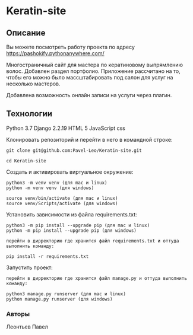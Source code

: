 # Keratin-site

## Описание
Вы можете посмотреть работу проекта по адресу https://pashokify.pythonanywhere.com/

Многостраничный сайт для мастера по кератиновому выпрямлению волос.
Добавлен раздел портфолио.
Приложение рассчитано на то, чтобы его можно было массштабировать под салон для услуг на несколько мастеров.

Добавлена возможность онлайн записи на услуги через плагин.

## Технологии
Python 3.7
Django 2.2.19
HTML 5
JavaScript
css

Клонировать репозиторий и перейти в него в командной строке:

```
git clone git@github.com:Pavel-Leo/Keratin-site.git
```

```
cd Keratin-site
```

Cоздать и активировать виртуальное окружение:

```
python3 -m venv venv (для mac и linux)
python -m venv venv (для windows)
```

```
source venv/bin/activate (для mac и linux)
source venv/Scripts/activate (для windows)
```

Установить зависимости из файла requirements.txt:

```
python3 -m pip install --upgrade pip (для mac и linux)
python -m pip install --upgrade pip (для windows)
```

```
перейти в дирректорию где хранится файл requirements.txt и оттуда выполнить команду:

pip install -r requirements.txt
```

Запустить проект:

```
перейти в дирректорию где хранится файл manage.py и оттуда выполнить команду:

python3 manage.py runserver (для mac и linux)
python manage.py runserver (для windows)
```

### Авторы
Леонтьев Павел

